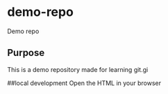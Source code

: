 # demo-repo
Demo repo

## Purpose
This is a demo repository made for learning git.gi 

##local development
Open the HTML in your browser